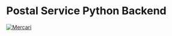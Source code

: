 # Postal Service Python Backend
[![Mercari](https://github.com/apmnt/postalservice_python/actions/workflows/mercari_tests.yml/badge.svg)](https://github.com/apmnt/postalservice_python/actions/workflows/mercari_tests.yml)
